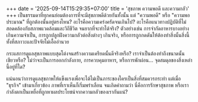 +++
date = '2025-09-14T15:29:35+07:00'
title = 'สุขภาพ ความพอดี และความกลัว'
+++
เป็นธรรมดาที่ทุกคนย่อมต้องการที่จะมีสุขภาพดีด้วยกันทั้งนั้น
แต่ "ความพอดี" หรือ "ความพอประมาณ" ที่ถูกต้องนั้นอยู่ตรงไหน? 
อะไรคือความเคร่งครัดจนเกินไป? 
อะไรคือแนวทางปฏิบัติที่ไม่สอดคล้องกับสภาพแวดล้อมและวิถีชีวิต จนยากที่จะทำได้จริง? 
ตัวอย่างเช่น การจำกัดอาหารบางอย่างเกินความจำเป็น, การถูกปลูกฝังความกลัวต่อสิ่งต่างๆ เกินจริง, หรือการถูกกดดันให้ต้องทำสิ่งนั้นสิ่งนี้ทั้งที่สภาวะและปัจจัยไม่เอื้ออำนวย

กระแสการดูแลสุขภาพแบบสุดโต่งจนสร้างความเครียดนั้นดีจริงหรือ? 
เราจำเป็นต้องทำถึงขนาดนั้นเชียวหรือ? 
ไม่ว่าจะเป็นการออกกำลังกาย, การควบคุมอาหาร, หรือการพักผ่อน... จุดสมดุลของสิ่งเหล่านี้อยู่ที่ใด?

แน่นอนว่าการดูแลสุขภาพให้แข็งแรงเพื่อจะได้ไม่เป็นภาระของใครเป็นสิ่งที่สมควรกระทำ 
แต่เมื่อ "ธุรกิจ" เข้ามาเกี่ยวข้อง ภาพที่เราเห็นก็เริ่มพร่าเลือน จนเกิดคำถามว่า 
นี่คือการรักษาสุขภาพ หรือเรากำลังตกเป็นเหยื่อที่ถูกหาผลประโยชน์จากความกลัวของเรากันแน่?
